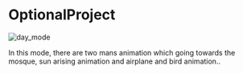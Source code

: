# OptionalProject

![day_mode](https://user-images.githubusercontent.com/45432279/54081263-0ac7d080-432c-11e9-9c2a-bddb27e86753.png)

In this mode, there are two mans animation which going towards the mosque, sun arising animation and airplane and bird animation..
